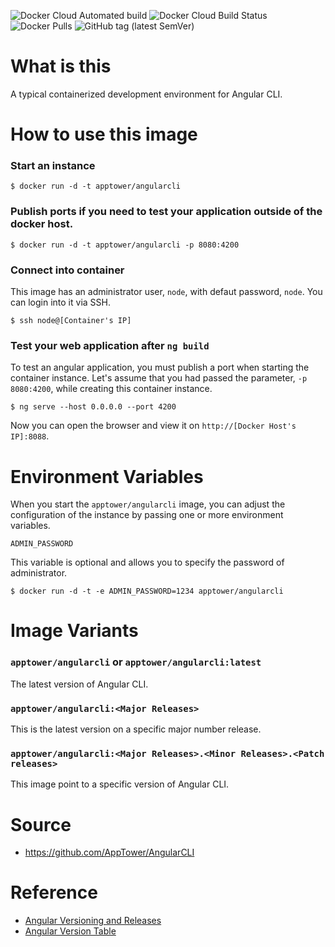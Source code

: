![Docker Cloud Automated build](https://img.shields.io/docker/cloud/automated/apptower/angularcli)
![Docker Cloud Build Status](https://img.shields.io/docker/cloud/build/apptower/angularcli)
![Docker Pulls](https://img.shields.io/docker/pulls/apptower/angularcli?color=00e68a)
![GitHub tag (latest SemVer)](https://img.shields.io/github/v/tag/AppTower/AngularCLI?label=latest&sort=semver&color=cc99ff)

# What is this

A typical containerized development environment for Angular CLI.

# How to use this image

### Start an instance

```
$ docker run -d -t apptower/angularcli
```

### Publish ports if you need to test your application outside of the docker host.

```
$ docker run -d -t apptower/angularcli -p 8080:4200
```

### Connect into container

This image has an administrator user, `node`, with defaut password, `node`. You can login into it via SSH.

```
$ ssh node@[Container's IP]
```

### Test your web application after `ng build`

To test an angular application, you must publish a port when starting the container instance.
Let's assume that you had passed the parameter, `-p 8080:4200`, while creating this container instance.

```
$ ng serve --host 0.0.0.0 --port 4200
```

Now you can open the browser and view it on `http://[Docker Host's IP]:8088`.

# Environment Variables

When you start the `apptower/angularcli` image, you can adjust the configuration of the instance by passing one or more environment variables.

`ADMIN_PASSWORD`

This variable is optional and allows you to specify the password of administrator.

```
$ docker run -d -t -e ADMIN_PASSWORD=1234 apptower/angularcli
```

# Image Variants

### `apptower/angularcli` or `apptower/angularcli:latest`

The latest version of Angular CLI.

### `apptower/angularcli:<Major Releases>`

This is the latest version on a specific major number release.

### `apptower/angularcli:<Major Releases>.<Minor Releases>.<Patch releases>`

This image point to a specific version of Angular CLI.

# Source

- https://github.com/AppTower/AngularCLI

# Reference

- [Angular Versioning and Releases](https://angular.io/guide/releases)
- [Angular Version Table](https://www.npmjs.com/package/@angular/cli?activeTab=versions)
